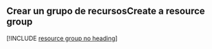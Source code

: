 ## <a name="create-a-resource-group"></a><span data-ttu-id="cbe81-101">Crear un grupo de recursos</span><span class="sxs-lookup"><span data-stu-id="cbe81-101">Create a resource group</span></span>

[!INCLUDE [resource group no heading](app-service-web-create-resource-group-no-h.md)]